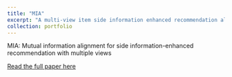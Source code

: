 ```yaml
---
title: "MIA"
excerpt: "A multi-view item side information enhanced recommendation algorithm<br/><img src='/images/mia.svg'  width="200">"
collection: portfolio
---
```

MIA: Mutual information alignment for side information-enhanced recommendation with multiple views


[Read the full paper here](http://veecg.github.io/files/vivian_ece_thesis.pdf)